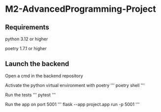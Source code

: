 # M2-AdvancedProgramming-Project

## Requirements

python 3.12 or higher

poetry 1.7.1 or higher

## Launch the backend

Open a cmd in the backend repository

Activate the python virtual environment with poetry
'''
poetry shell
'''

Run the tests
'''
pytest
'''

Run the app on port 5001
'''
flask --app project.app run -p 5001
'''
